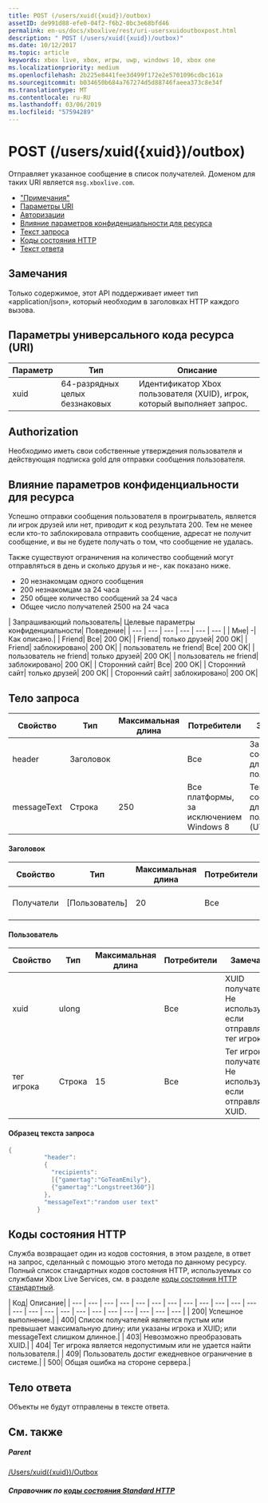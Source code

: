 ```yaml
---
title: POST (/users/xuid({xuid})/outbox)
assetID: de991d88-efe0-04f2-f6b2-0bc3e68bfd46
permalink: en-us/docs/xboxlive/rest/uri-usersxuidoutboxpost.html
description: " POST (/users/xuid({xuid})/outbox)"
ms.date: 10/12/2017
ms.topic: article
keywords: xbox live, xbox, игры, uwp, windows 10, xbox one
ms.localizationpriority: medium
ms.openlocfilehash: 2b225e8441fee3d499f172e2e5701096cdbc161a
ms.sourcegitcommit: b034650b684a767274d5d88746faeea373c8e34f
ms.translationtype: MT
ms.contentlocale: ru-RU
ms.lasthandoff: 03/06/2019
ms.locfileid: "57594289"
---
```

# <a name="post-usersxuidxuidoutbox"></a>POST (/users/xuid({xuid})/outbox)
Отправляет указанное сообщение в список получателей.
Доменом для таких URI является `msg.xboxlive.com`.

  * ["Примечания"](#ID4EV)
  * [Параметры URI](#ID4EAB)
  * [Авторизации](#ID4ENB)
  * [Влияние параметров конфиденциальности для ресурса](#ID4EYB)
  * [Текст запроса](#ID4E3F)
  * [Коды состояния HTTP](#ID4ETCAC)
  * [Текст ответа](#ID4E1EAC)

<a id="ID4EV"></a>


## <a name="remarks"></a>Замечания

Только содержимое, этот API поддерживает имеет тип «application/json», который необходим в заголовках HTTP каждого вызова.

<a id="ID4EAB"></a>


## <a name="uri-parameters"></a>Параметры универсального кода ресурса (URI)

| Параметр| Тип| Описание|
| --- | --- | --- |
| xuid | 64-разрядных целых беззнаковых | Идентификатор Xbox пользователя (XUID), игрок, который выполняет запрос. |

<a id="ID4ENB"></a>


## <a name="authorization"></a>Authorization

Необходимо иметь свои собственные утверждения пользователя и действующая подписка gold для отправки сообщения пользователя.

<a id="ID4EYB"></a>


## <a name="effect-of-privacy-settings-on-resource"></a>Влияние параметров конфиденциальности для ресурса

Успешно отправки сообщения пользователя в проигрыватель, является ли игрок друзей или нет, приводит к код результата 200. Тем не менее если кто-то заблокировала отправить сообщение, адресат не получит сообщение, и вы не будете получать о том, что сообщение не удалась.

Также существуют ограничения на количество сообщений могут отправляться в день и сколько друзья и не-, как показано ниже.

   * 20 незнакомцам одного сообщения
   * 200 незнакомцам за 24 часа
   * 250 общее количество сообщений за 24 часа
   * Общее число получателей 2500 на 24 часа

| Запрашивающий пользователь| Целевые параметры конфиденциальности| Поведение|
| --- | --- | --- | --- | --- | --- |
| Мне| -| Как описано.|
| Friend| Все| 200 OK|
| Friend| только друзей| 200 OK|
| Friend| заблокировано| 200 OK|
| пользователь не friend| Все| 200 OK|
| пользователь не friend| только друзей| 200 OK|
| пользователь не friend| заблокировано| 200 OK|
| Сторонний сайт| Все| 200 OK|
| Сторонний сайт| только друзей| 200 OK|
| Сторонний сайт| заблокировано| 200 OK|

<a id="ID4E3F"></a>


## <a name="request-body"></a>Тело запроса

| Свойство| Тип| Максимальная длина| Потребители| Замечания|
| --- | --- | --- | --- | --- |
| header| Заголовок|  | Все| Заголовок сообщения для пользователя|
| messageText| Строка| 250| Все платформы, за исключением Windows 8| Текст сообщения для пользователей (UTF-8)|

#### <a name="header"></a>Заголовок

| Свойство| Тип| Максимальная длина| Потребители| Замечания|
| --- | --- | --- | --- | --- |
| Получатели| [Пользователь]| 20| Все| Список получателей сообщения|

#### <a name="user"></a>Пользователь

| Свойство| Тип| Максимальная длина| Потребители| Замечания|
| --- | --- | --- | --- | --- |
| xuid| ulong|  | Все| XUID получателя. Не используется, если отправляется: тег игрока.|
| тег игрока| Строка| 15| Все| Тег игрока получателя. Не используется, если отправляется XUID.|

#### <a name="sample-request-body"></a>Образец текста запроса 

```cpp
{
          "header":
          {
            "recipients":
            [{"gamertag":"GoTeamEmily"},
            {"gamertag":"Longstreet360"}]
          },
          "messageText":"random user text"
        }

```


<a id="ID4ETCAC"></a>


## <a name="http-status-codes"></a>Коды состояния HTTP

Служба возвращает один из кодов состояния, в этом разделе, в ответ на запрос, сделанный с помощью этого метода по данному ресурсу. Полный список стандартных кодов состояния HTTP, используемых со службами Xbox Live Services, см. в разделе [коды состояния HTTP стандартный](../../additional/httpstatuscodes.md).

| Код| Описание|
| --- | --- | --- | --- | --- | --- | --- | --- | --- | --- | --- | --- | --- | --- | --- | --- | --- | --- | --- | --- | --- | --- | --- |
| 200| Успешное выполнение.|
| 400| Список получателей является пустым или превышает максимальную длину; или указаны игрока и XUID; или messageText слишком длинное.|
| 403| Невозможно преобразовать XUID.|
| 404| Тег игрока является недопустимым или не удается найти пользователя.|
| 409| Пользователь достиг ежедневное ограничение в системе.|
| 500| Общая ошибка на стороне сервера.|

<a id="ID4E1EAC"></a>


## <a name="response-body"></a>Тело ответа

Объекты не будут отправлены в тексте ответа.

<a id="ID4EJFAC"></a>


## <a name="see-also"></a>См. также

<a id="ID4ELFAC"></a>


##### <a name="parent"></a>Parent  

[/Users/xuid({xuid})/Outbox](uri-usersxuidoutbox.md)


<a id="ID4EZFAC"></a>


##### <a name="reference--standard-http-status-codesadditionalhttpstatuscodesmd"></a>Справочник по [коды состояния Standard HTTP](../../additional/httpstatuscodes.md)
